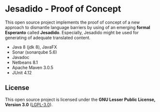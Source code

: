 # Jesadido - Proof of Concept

This open source project implements the proof of concept of a new approach to dismantle language barriers by using of an emerging **formal Esperanto** called **Jesadido**. Especially, Jesadido might be used for generating of adequate translated content.

- Java 8 (jdk 8), JavaFX
- Sonar (sonarqube 5.6)
- Javadoc
- Netbeans 8.1
- Apache Maven 3.0.5
- JUnit 4.12

## License

This open source project is licensed under the **GNU Lesser Public License, Version 3.0** ([LGPL-3.0](https://www.gnu.org/licenses/lgpl-3.0.txt)).
